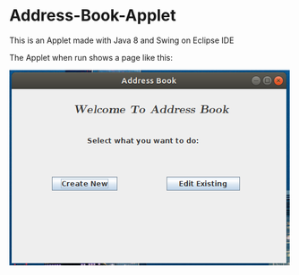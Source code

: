 # Address-Book-Applet
This is an Applet made with Java 8 and Swing on Eclipse IDE

The Applet when run shows a page like this: 


![Screenshot](https://github.com/insane2899/Address-Book-Applet/blob/master/images/start1.png?raw=true "Start Image")

